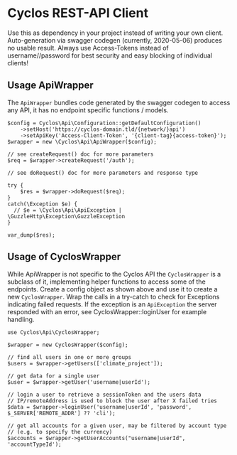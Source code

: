 # Cyclos REST-API Client

Use this as dependency in your project instead of writing your own client.
Auto-generation via swagger codegen (currently, 2020-05-06) produces no usable result.
Always use Access-Tokens instead of username//password for best security
and easy blocking of individual clients!

## Usage ApiWrapper

The `ApiWrapper` bundles code generated by the swagger codegen to access
any API, it has no endpoint specific functions / models. 

```
$config = Cyclos\Api\Configuration::getDefaultConfiguration()
    ->setHost('https://cyclos-domain.tld/{network/}api')
    ->setApiKey('Access-Client-Token', '{client-tag}{access-token}');
$wrapper = new \Cyclos\Api\ApiWrapper($config);

// see createRequest() doc for more parameters
$req = $wrapper->createRequest('/auth');

// see doRequest() doc for more parameters and response type

try {
    $res = $wrapper->doRequest($req);
}
catch(\Exception $e) {
  // $e = \Cyclos\Api\ApiException | \GuzzleHttp\Exception\GuzzleException
}

var_dump($res);
```

## Usage of CyclosWrapper

While ApiWrapper is not specific to the Cyclos API the `CyclosWrapper`
is a subclass of it, implementing helper functions to access some of the
endpoints.
Create a config object as shown above and use it to create a new `CyclosWrapper`.
Wrap the calls in a try-catch to check for Exceptions indicating failed
requests. If the exception is an `ApiException` the server
responded with an error, see CyclosWrapper::loginUser for
example handling.

```
use Cyclos\Api\CyclosWrapper;

$wrapper = new CyclosWrapper($config);

// find all users in one or more groups
$users = $wrapper->getUsers(['climate_project']);

// get data for a single user
$user = $wrapper->getUser('username|userId');

// login a user to retrieve a sessionToken and the users data
// IP/remoteAddress is used to block the user after X failed tries
$data = $wrapper->loginUser('username|userId', 'password', $_SERVER['REMOTE_ADDR'] ?? 'cli');

// get all accounts for a given user, may be filtered by account type
// (e.g. to specify the currency) 
$accounts = $wrapper->getUserAccounts("username|userId", 'accountTypeId');
```